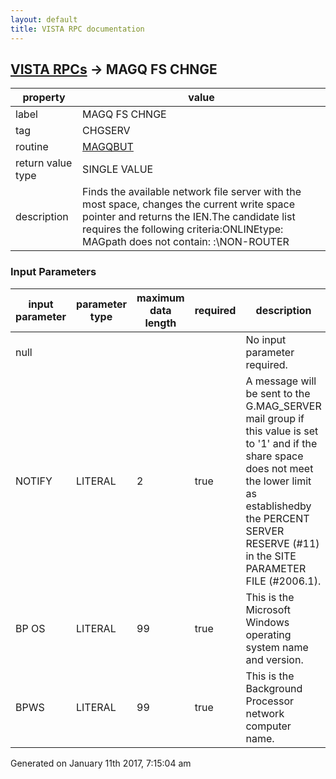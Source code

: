 ```yaml
---
layout: default
title: VISTA RPC documentation
---
```




## [VISTA RPCs](TableOfContent.md) &#8594; MAGQ FS CHNGE 

 property | value 
--- | --- 
 label | MAGQ FS CHNGE
 tag | CHGSERV
 routine | [MAGQBUT](http://code.osehra.org/dox/Routine_MAGQBUT_source.html)
 return value type | SINGLE VALUE
 description | Finds the available network file server with the most space, changes the current write space pointer and returns the IEN.The candidate list requires the following criteria:ONLINEtype: MAGpath does not contain: \:\NON-ROUTER

### Input Parameters

| input parameter | parameter type | maximum data length | required | description | 
| --- | --- | --- | --- | --- | 
| null |  |  |  | No input parameter required. | 
| NOTIFY | LITERAL | 2 | true | A message will be sent to the G.MAG_SERVER mail group if this value is set to '1' and if the share space does not meet the lower limit as establishedby the PERCENT SERVER RESERVE (#11) in the SITE PARAMETER FILE (#2006.1). | 
| BP OS | LITERAL | 99 | true | This is the Microsoft Windows operating system name and version. | 
| BPWS | LITERAL | 99 | true | This is the Background Processor network computer name. | 




 Generated on January 11th 2017, 7:15:04 am